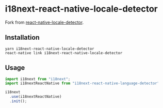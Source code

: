 # i18next-react-native-locale-detector

Fork from [react-native-locale-detector](https://github.com/DylanVann/react-native-locale-detector).

## Installation

```shell
yarn i18next-react-native-locale-detector
react-native link i18next-react-native-locale-detector
```

## Usage

```javascript
import i18next from "i18next";
import i18nextReactNative from "i18next-react-native-language-detector";

i18next
  .use(i18nextReactNative)
  .init();
```

